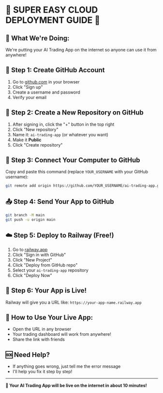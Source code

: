 # 🌟 **SUPER EASY CLOUD DEPLOYMENT GUIDE** 🌟

## 🎯 **What We're Doing:**
We're putting your AI Trading App on the internet so anyone can use it from anywhere!

## 🚀 **Step 1: Create GitHub Account**
1. Go to [github.com](https://github.com) in your browser
2. Click "Sign up" 
3. Create a username and password
4. Verify your email

## 📁 **Step 2: Create a New Repository on GitHub**
1. After signing in, click the "+" button in the top right
2. Click "New repository"
3. Name it: `ai-trading-app` (or whatever you want)
4. Make it **Public**
5. Click "Create repository"

## 🔗 **Step 3: Connect Your Computer to GitHub**
Copy and paste this command (replace `YOUR_USERNAME` with your GitHub username):

```bash
git remote add origin https://github.com/YOUR_USERNAME/ai-trading-app.git
```

## 📤 **Step 4: Send Your App to GitHub**
```bash
git branch -M main
git push -u origin main
```

## ☁️ **Step 5: Deploy to Railway (Free!)**
1. Go to [railway.app](https://railway.app)
2. Click "Sign in with GitHub"
3. Click "New Project"
4. Click "Deploy from GitHub repo"
5. Select your `ai-trading-app` repository
6. Click "Deploy Now"

## 🎉 **Step 6: Your App is Live!**
Railway will give you a URL like: `https://your-app-name.railway.app`

## 📱 **How to Use Your Live App:**
- Open the URL in any browser
- Your trading dashboard will work from anywhere!
- Share the link with friends

## 🆘 **Need Help?**
- If anything goes wrong, just tell me the error message
- I'll help you fix it step by step!

---
**🎯 Your AI Trading App will be live on the internet in about 10 minutes!**









